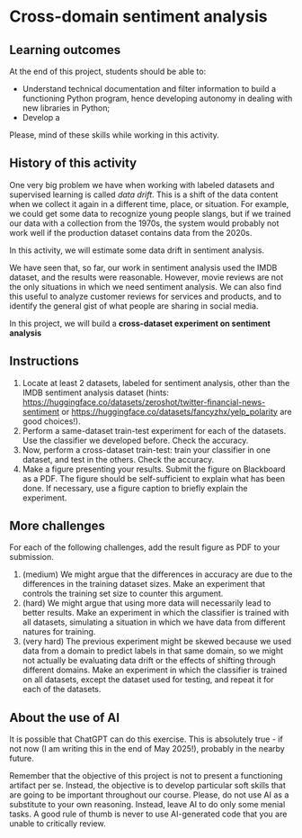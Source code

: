# Cross-domain sentiment analysis

## Learning outcomes

At the end of this project, students should be able to:

* Understand technical documentation and filter information to build a functioning Python program, hence developing autonomy in dealing with new libraries in Python;
* Develop a

Please, mind of these skills while working in this activity.

## History of this activity

One very big problem we have when working with labeled datasets and supervised learning is called *data drift*. This is a shift of the data content when we collect it again in a different time, place, or situation. For example, we could get some data to recognize young people slangs, but if we trained our data with a collection from the 1970s, the system would probably not work well if the production dataset contains data from the 2020s.

In this activity, we will estimate some data drift in sentiment analysis.

We have seen that, so far, our work in sentiment analysis used the IMDB dataset, and the results were reasonable. However, movie reviews are not the only situations in which we need sentiment analysis. We can also find this useful to analyze customer reviews for services and products, and to identify the general gist of what people are sharing in social media.

In this project, we will build a **cross-dataset experiment on sentiment analysis**

## Instructions

1. Locate at least 2 datasets, labeled for sentiment analysis, other than the IMDB sentiment analysis dataset (hints: https://huggingface.co/datasets/zeroshot/twitter-financial-news-sentiment or https://huggingface.co/datasets/fancyzhx/yelp_polarity are good choices!).
1. Perform a same-dataset train-test experiment for each of the datasets. Use the classifier we developed before. Check the accuracy.
1. Now, perform a cross-dataset train-test: train your classifier in one dataset, and test in the others. Check the accuracy.
1. Make a figure presenting your results. Submit the figure on Blackboard as a PDF. The figure should be self-sufficient to explain what has been done. If necessary, use a figure caption to briefly explain the experiment.

## More challenges

For each of the following challenges, add the result figure as PDF to your submission.

1. (medium) We might argue that the differences in accuracy are due to the differences in the training dataset sizes. Make an experiment that controls the training set size to counter this argument.
1. (hard) We might argue that using more data will necessarily lead to better results. Make an experiment in which the classifier is trained with all datasets, simulating a situation in which we have data from different natures for training. 
1. (very hard) The previous experiment might be skewed because we used data from a domain to predict labels in that same domain, so we might not actually be evaluating data drift or the effects of shifting through different domains. Make an experiment in which the classifier is trained on all datasets, except the dataset used for testing, and repeat it for each of the datasets.

## About the use of AI

It is possible that ChatGPT can do this exercise. This is absolutely true - if not now (I am writing this in the end of May 2025!), probably in the nearby future.

Remember that the objective of this project is not to present a functioning artifact per se. Instead, the objective is to develop particular soft skills that are going to be important throughout our course. Please, do not use AI as a substitute to your own reasoning. Instead, leave AI to do only some menial tasks. A good rule of thumb is never to use AI-generated code that you are unable to critically review.